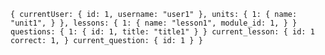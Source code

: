 `{
  currentUser: {
    id: 1,
    username: "user1"
  },
  units: {
    1: {
      name: "unit1",
    }
  },
  lessons: {
    1: {
      name: "lesson1",
      module_id: 1,
    }
  }
  questions: {
    1: {
      id: 1,
      title: "title1"
    }
  }
  current_lesson: {
    id: 1
    correct: 1,
  }
  current_question: {
    id: 1
  }
}
`
